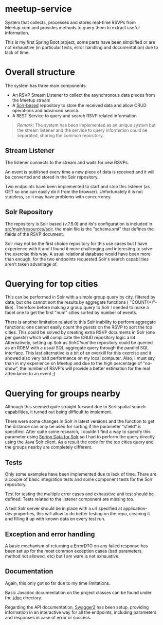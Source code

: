 # meetup-service
System that collects, processes and stores real-time RSVPs from Meetup.com and provides methods to query them to extract useful information.

This is my first Spring Boot project, some parts have been simplified or are not exhaustive (in particular tests, error handling and documentation) due to lack of time.
 
# Overall structure
The system has three main components:
- An RSVP Stream Listener to collect the asynchronous data pieces from the Meetup stream
- A [Solr-based](https://lucene.apache.org/solr/guide/7_5/index.html) repository to store the received data and allow CRUD operations and advanced search.
- A REST Service to query and search RSVP related information

> *Remark*: The system has been implemented as an unique system but the stream listener and the service to query information could be separated, sharing the common repository.


## Stream Listener
The listener connects to the stream and waits for new RSVPs. 

An event is published every time a new piece of data is received and it will be converted and stored in the Solr repository.

Two endpoints have been implemented to start and stop this listener (as GET so one can easily do it from the browser). Unfortunately it is not stateless, so it may have problems with concurrency.

## Solr Repository

The repository is Solr based (v.7.5.0) and its's configuration is included in [src/main/resources/solr](https://github.com/espona/meetup-service/tree/master/src/main/resources/solr). the main file is the "schema.xml" that defines the fields of the RSVP document.

Solr may not be the first choice repository for this use cases but I have experience with it and I found it more challenging and interesting to solve the exercise this way. A usual relational database would have been more than enough, for the two endpoints requested Solr's search capabilities aren't taken advantage of. 

# Querying for top cities

This can be performed in Solr with a simple group query by city, filtered by date, but one cannot sort the results by aggregate functions ( "COUNT(*)"-like). Therefore before making a group query to Solr I needed to make a facet one to get the first "num" cities sorted by number of events.

There is another limitation related to this Solr inability to perform aggregate functions: one cannot easily count the *guests* on the RSVP to sort the top cities. This could be solved by creating extra RSVP documents in Solr (one per guests) which will complicate the CRUD repository logic a lot. Alternatively, setting up Solr as *SolrCloud* the repository could be queried as an RDBM with a usual SQL aggregate query through the parallel SQL interface. This last alternative is a bit of an overkill for this exercise and it showed also very bad performance on my local computer. Also, I must say than in my experience on Meetup and due to the high percentage of "no-show", the number of RSVP's will provide a better estimation for the real attendance to an event ;)

 # Querying for groups nearby
 
Although this seemed quite straight forward due to Sorl spatial search capabilities, it turned out being difficult to implement. 

There were some changes in Solr in latest versions and the function to get the distance can only be used for sorting if the parameter "sfield" is specified. After quite some research, I couldn't find a way to specify this parameter using [Spring Data for Solr](https://spring.io/projects/spring-data-solr) so I had to perform the query directly using the Java Solr client. As a result the code for the top cities query and the groups nearby are completely different.

## Tests

Only some examples have been implemented due to lack of time.
There are a couple of basic integration tests and some component tests for the Solr repository.

Test for testing the multiple error cases and exhaustive unit test should be defined. Tests related to the listener component are missing too.

A test Solr server should be in place with a url specified at application-dev.properties, this will allow to do better testing on the repo, cleaning it and filling it up with known data on every test run.

## Exception and error handling

A basic mechanism of returning a ErrorDTO on any failed response has been set up for the most common exception cases (bad parameters, method not allowed, etc) but I am ware is not exhaustive.


## Documentation

Again, this only got so far due to my time limitations.

Basic Javadoc documentation on the project classes can be found under the [/doc](https://github.com/espona/meetup-service/tree/master/doc) directory. 

Regarding the API documentation, [Swagger2](https://swagger.io/) has been setup, providing information in an interactive way for all the endpoints, including parameters and responses in case of error or success.









